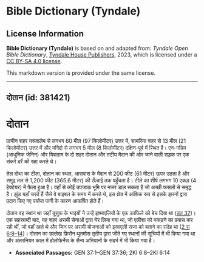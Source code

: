 # Bible Dictionary (Tyndale)

## License Information

**Bible Dictionary (Tyndale)** is based on and adapted from: _Tyndale Open Bible Dictionary_, [Tyndale House Publishers](https://tyndaleopenresources.com/), 2023, which is licensed under a [CC BY-SA 4.0 license](https://creativecommons.org/licenses/by-sa/4.0/legalcode.en).

This markdown version is provided under the same license.



--------------------------------

## दोतान (id: 381421)

दोतान
=====

प्राचीन शहर यरूशलेम से लगभग 60 मील (97 किलोमीटर) उत्तर में, सामरिया शहर से 13 मील (21 किलोमीटर) उत्तर में और मगिद्दो से लगभग 5 मील (8 किलोमीटर) दक्षिण\-पूर्व में स्थित है। एन\-गन्निम (आधुनिक जेनिन) और यिबलाम के दो शहर दोतान और तटीय मैदान की ओर जाने वाली सड़क पर एक संकरे दर्रे की रक्षा करते थे।

तेल दोथा का टीला, दोतान का स्थल, आसपास के मैदान से 200 फीट (61 मीटर) ऊपर उठता है और समुद्र तल से 1,200 फीट (365\.6 मीटर) की ऊँचाई तक पहुँचता है। टीले का शीर्ष लगभग 10 एकड़ (4 हेक्टेयर) में फैला हुआ है। वहाँ से कोई उपजाऊ भूमि पर नजर डाल सकता है जो अच्छी फसलों से समृद्ध है। झुंड यहाँ चरते हैं जैसे वे बाइबल के समय में करते थे, इस क्षेत्र में आंशिक रूप से इसके झरनों द्वारा प्रदान किए गए पर्याप्त पानी के कारण आकर्षित होते हैं।

दोतान वह स्थान था जहाँ यूसुफ के भाइयों ने उन्हें इश्माएलियों के एक काफिले को बेच दिया था ([उत 37](https://ref.ly/Gen37:1-Gen37:36))। एक सहस्राब्दी बाद, यह शहर अरामी सेनाओं द्वारा घेर लिया गया था, जो एलीशा को पकड़ने का प्रयास कर रही थीं, जो वहाँ रहते थे और जिन पर अरामी योजनाओं को इस्राएली राजा को बताने का संदेह था ([2 रा 6:8–14](https://ref.ly/2Kgs6:8-2Kgs6:14))। दोतान का उल्लेख फ़िरौन थुतमोस तृतीय द्वारा जीते गए स्थानों की सूचियों में भी किया गया था और अंतरनियम काल में होलोफेर्नेस के सैन्य अभियानों के संदर्भ में भी किया गया है।

* **Associated Passages:** GEN 37:1–GEN 37:36; 2KI 6:8–2KI 6:14

